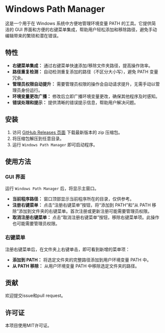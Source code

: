 # Windows Path Manager

这是一个用于在 Windows 系统中方便地管理环境变量 PATH 的工具。它提供简洁的 GUI 界面和方便的右键菜单集成，帮助用户轻松添加和移除路径，避免手动编辑带来的繁琐和潜在错误。

## 特性

*   **右键菜单集成：** 通过右键菜单快速添加/移除文件夹路径，提高操作效率。
*   **路径重复检测：** 自动检测重复添加的路径（不区分大小写），避免 PATH 变量冗余。
*   **管理员权限自动提升：** 需要管理员权限的操作会自动请求提升，无需手动以管理员身份运行。
*   **环境变量更改广播：** 修改后立即广播环境变量更改，确保其他程序及时感知。
*   **错误处理和提示：** 提供清晰的错误提示信息，帮助用户解决问题。

## 安装

1.  访问 [GitHub Releases 页面](<https://github.com/nuomi77/windows-path-manager/releases>) 下载最新版本的 zip 压缩包。
2.  将压缩包解压到任意目录。
3.  运行 `Windows Path Manager` 即可启动程序。

## 使用方法

### GUI 界面

运行 `Windows Path Manager` 后，将显示主窗口。

*   **当前程序路径：** 窗口顶部显示当前程序所在的目录，仅供参考。
*   **注册右键菜单：** 点击“注册右键菜单”按钮，将“添加到 PATH”和“从 PATH 移除”添加到文件夹的右键菜单。首次注册或更新注册可能需要管理员权限。
*   **取消注册右键菜单：** 点击“取消注册右键菜单”按钮，移除右键菜单项。此操作也可能需要管理员权限。

### 右键菜单

注册右键菜单后，在文件夹上右键单击，即可看到新增的菜单项：

*   **添加到 PATH：** 将选定文件夹的完整路径添加到用户环境变量 PATH 中。
*   **从 PATH 移除：** 从用户环境变量 PATH 中移除选定文件夹的路径。

## 贡献

欢迎提交issue和pull request。

## 许可证

本项目使用MIT许可证。